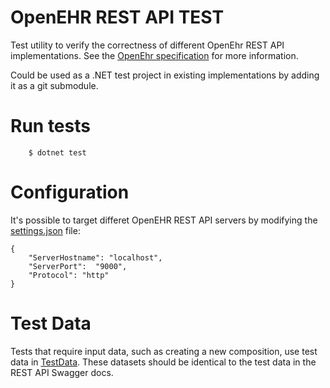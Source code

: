 # OpenEHR REST API TEST
Test utility to verify the correctness of different OpenEhr REST API
implementations. See the 
[OpenEhr specification]( https://www.openehr.org/programs/specification/workingbaseline)
for more information.

Could be used as a .NET test project in existing implementations by adding it
as a git submodule.

# Run tests

```
    $ dotnet test
```

# Configuration 
It's possible to target differet OpenEHR REST API servers by modifying the
[settings.json](OpenEhrRestApiTest/settings.json) file:

```
{
    "ServerHostname": "localhost",
    "ServerPort":  "9000",
    "Protocol": "http"
}
```

# Test Data
Tests that require input data, such as creating a new composition, use test
data in [TestData](OpenEhrRestApiTest/TestData). These datasets should be
identical to the test data in the REST API Swagger docs.